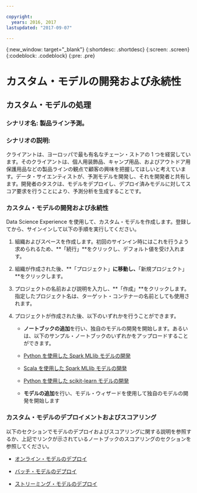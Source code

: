 ```yaml
---

copyright:
  years: 2016, 2017
lastupdated: "2017-09-07"

---
```

{:new_window: target="_blank"}
{:shortdesc: .shortdesc}
{:screen: .screen}
{:codeblock: .codeblock}
{:pre: .pre}

# カスタム・モデルの開発および永続性

## カスタム・モデルの処理

### シナリオ名: 製品ライン予測。

### シナリオの説明:

クライアントは、ヨーロッパで最も有名なチェーン・ストアの 1 つを経営しています。そのクライアントは、個人用装飾品、キャンプ用品、およびアウトドア用保護用品などの製品ラインの観点で顧客の興味を把握してほしいと考えています。データ・サイエンティストが、予測モデルを開発し、それを開発者と共有します。開発者のタスクは、モデルをデプロイし、デプロイ済みモデルに対してスコア要求を行うことにより、予測分析を生成することです。

### カスタム・モデルの開発および永続性

Data Science Experience を使用して、カスタム・モデルを作成します。登録してから、サインインして以下の手順を実行してください。

1. 組織およびスペースを作成します。初回のサインイン時にはこれを行うよう求められるため、**「続行」**をクリックし、デフォルト値を受け入れます。

2. 組織が作成された後、**「プロジェクト」**に移動し、**「新規プロジェクト」**をクリックします。

3. プロジェクトの名前および説明を入力し、**「作成」**をクリックします。指定したプロジェクト名は、ターゲット・コンテナーの名前としても使用されます。

4. プロジェクトが作成された後、以下のいずれかを行うことができます。
   *  **ノートブックの追加**を行い、独自のモデルの開発を開始します。あるいは、以下のサンプル・ノートブックのいずれかをアップロードすることができます。

    *  [Python を使用した Spark MLlib モデルの開発](https://apsportal.ibm.com/analytics/notebooks/89492fd6-a641-4819-9176-3d9381561df9/view?access_token=d80bef1a172d1d83d3721b101886337158457281774186f181a2e6a5b57f5ec7)

    *  [Scala を使用した Spark MLlib モデルの開発](https://apsportal.ibm.com/analytics/notebooks/c8652d2c-bfc9-4354-8168-f1c9f7f8dfc2/view?access_token=02a83fea8450a452c8de76af98dae078459d0f56810ddef4f4c62d5bc4fc72cf)

    *  [Python を使用した scikit-learn モデルの開発](https://apsportal.ibm.com/analytics/notebooks/5215a61a-16d7-4fa2-b060-e3e243ceebe3/view?access_token=70f48c95c5571a614ce97484d3f168b1d9b6aeebce015187d3d77ce6038f025e)

   * **モデルの追加**を行い、モデル・ウィザードを使用して独自のモデルの開発を開始します



### カスタム・モデルのデプロイメントおよびスコアリング

以下のセクションでモデルのデプロイおよびスコアリングに関する説明を参照するか、上記でリンクが示されているノートブックのスコアリングのセクションを参照してください。

*  [オンライン・モデルのデプロイ](pm_service_api_spark_online.html)

*  [バッチ・モデルのデプロイ](pm_service_api_spark_batch.html)

*  [ストリーミング・モデルのデプロイ](pm_service_api_spark_streaming.html)
